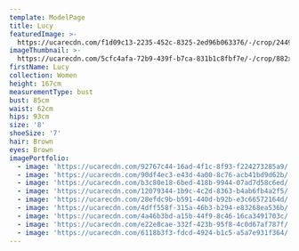 ```yaml
---
template: ModelPage
title: Lucy
featuredImage: >-
  https://ucarecdn.com/f1d09c13-2235-452c-8325-2ed96b063376/-/crop/2449x1246/0,28/-/preview/
imageThumbnail: >-
  https://ucarecdn.com/5cfc4afa-72b9-439f-b7ca-831b1c8fbf7e/-/crop/882x1144/357,244/-/preview/
firstName: Lucy
collection: Women
height: 167cm
measurementType: bust
bust: 85cm
waist: 62cm
hips: 93cm
size: '8'
shoeSize: '7'
hair: Brown
eyes: Brown
imagePortfolio:
  - image: 'https://ucarecdn.com/92767c44-16ad-4f1c-8f93-f224273285a9/'
  - image: 'https://ucarecdn.com/90df4ec3-e43d-4a00-8c76-acb41bd9d62b/'
  - image: 'https://ucarecdn.com/b3c80e18-6bed-418b-9944-07ad7d58c6ed/'
  - image: 'https://ucarecdn.com/12079344-1b9c-4c2d-8363-b4ab6fb4a2f5/'
  - image: 'https://ucarecdn.com/28efdc9b-b591-440d-b92b-e3c66572164d/'
  - image: 'https://ucarecdn.com/4dff558f-315a-46b3-b294-e83268ea536b/'
  - image: 'https://ucarecdn.com/4a46b3bd-a15b-44f9-8c46-16ca3491703c/'
  - image: 'https://ucarecdn.com/e22e8cae-332f-423b-95f8-4c0d67af787f/'
  - image: 'https://ucarecdn.com/6118b3f3-fdcd-4924-b1c5-a5a7e931f364/'
---
```


